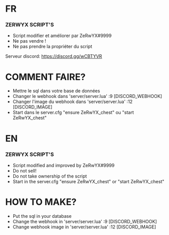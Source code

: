 # ################################################################################################


# FR

### ZERWYX SCRIPT'S


- Script modifier et améliorer par ZeRwYX#9999
- Ne pas vendre ! 
- Ne pas prendre la propriéter du script

Serveur discord: https://discord.gg/wCBTYVR


# COMMENT FAIRE?

- Mettre le sql dans votre base de données 
- Changer le webhook dans 'server/server.lua' :9 [DISCORD_WEBHOOK]
- Changer l'image du webhook dans 'server/server.lua' :12 [DISCORD_IMAGE] 
- Start dans le server.cfg "ensure ZeRwYX_chest" ou "start ZeRwYX_chest"



# ################################################################################################



# EN

### ZERWYX SCRIPT'S

- Script modified and improved by ZeRwYX#9999
- Do not sell!
- Do not take ownership of the script
- Start in the server.cfg "ensure ZeRwYX_chest" or "start ZeRwYX_chest"


# HOW TO MAKE?

- Put the sql in your database
- Change the webhook in 'server/server.lua' :9 [DISCORD_WEBHOOK]
- Change webhook image in 'server/server.lua' :12 [DISCORD_IMAGE] 






